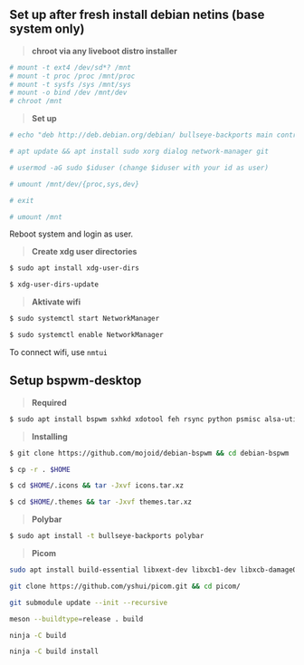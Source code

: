 ## Set up after fresh install debian netins (base system only)
> **chroot via any liveboot distro installer**
```bash
# mount -t ext4 /dev/sd*? /mnt
# mount -t proc /proc /mnt/proc
# mount -t sysfs /sys /mnt/sys
# mount -o bind /dev /mnt/dev
# chroot /mnt
```
> **Set up**
```bash
# echo "deb http://deb.debian.org/debian/ bullseye-backports main contrib non-free" >> /etc/apt/sources.list
```
```bash
# apt update && apt install sudo xorg dialog network-manager git
```
```bash
# usermod -aG sudo $iduser (change $iduser with your id as user)
```
```bash
# umount /mnt/dev/{proc,sys,dev}
```
```bash
# exit
```
```bash
# umount /mnt
```
Reboot system and login as user.

> **Create xdg user directories**
```bash
$ sudo apt install xdg-user-dirs
```
```bash
$ xdg-user-dirs-update
```
> **Aktivate wifi**
```bash
$ sudo systemctl start NetworkManager
```
```bash
$ sudo systemctl enable NetworkManager
```
To connect wifi, use `nmtui`

## Setup bspwm-desktop
> **Required**
```bash
$ sudo apt install bspwm sxhkd xdotool feh rsync python psmisc alsa-utils pulseaudio pavucontrol brightnessctl python3-psutil dunst libnotify-bin libglib2.0-bin gsimplecal rofi lxappearance qt5ct qt5-style-plugins lxpolkit rxvt-unicode xclip scrot jq thunar thunar-archive-plugin thunar-media-tags-plugin thunar-volman ffmpegthumbnailer tumbler w3m w3m-img geany viewnior neofetch htop imagemagick ffmpeg xsettingsd xfce4-power-manager
```
> **Installing**
```bash
$ git clone https://github.com/mojoid/debian-bspwm && cd debian-bspwm
```
```bash
$ cp -r . $HOME
```
```bash
$ cd $HOME/.icons && tar -Jxvf icons.tar.xz
```
```bash
$ cd $HOME/.themes && tar -Jxvf themes.tar.xz
```
> **Polybar**
```bash
$ sudo apt install -t bullseye-backports polybar
```
> **Picom**
```bash
sudo apt install build-essential libxext-dev libxcb1-dev libxcb-damage0-dev libxcb-xfixes0-dev libxcb-shape0-dev libxcb-render-util0-dev libxcb-render0-dev libxcb-randr0-dev libxcb-composite0-dev libxcb-image0-dev libxcb-present-dev libxcb-xinerama0-dev libxcb-glx0-dev libpixman-1-dev libdbus-1-dev libconfig-dev libgl1-mesa-dev  libpcre2-dev  libevdev-dev uthash-dev libev-dev libpcre3-dev libx11-xcb-dev ninja-build meson
```
```bash
git clone https://github.com/yshui/picom.git && cd picom/
```
```bash
git submodule update --init --recursive
```
```bash
meson --buildtype=release . build
```
```bash
ninja -C build
```
```bash
ninja -C build install
```
